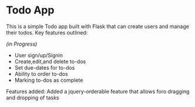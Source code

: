 # Todo App
This is a simple Todo app built with Flask that can create users and manage their todos.
Key features outlined:

_(in Progress)_
- User sign/up/Signin
- Create,edit,and delete to-dos
- Set due-dates for to-dos
- Ability to order to-dos
- Marking to-dos as complete


Features added:
Added a jquery-orderable feature that allows foro dragging and dropping
of tasks